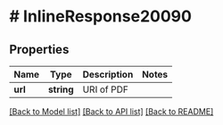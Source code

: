 # # InlineResponse20090

## Properties

Name | Type | Description | Notes
------------ | ------------- | ------------- | -------------
**url** | **string** | URI of PDF |

[[Back to Model list]](../../README.md#models) [[Back to API list]](../../README.md#endpoints) [[Back to README]](../../README.md)
